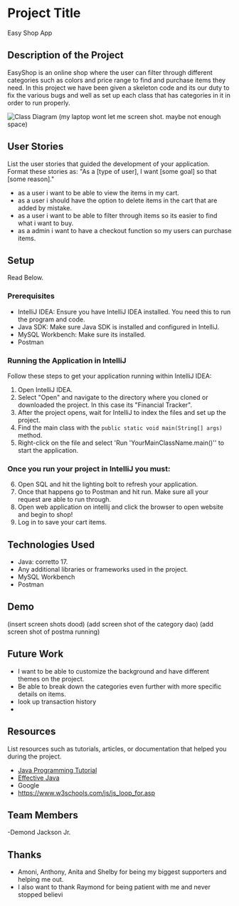 # Project Title
Easy Shop App
## Description of the Project
EasyShop is an online shop where the user can filter through different categories such as colors and price range to find and purchase items they need. In this project we have been given a skeleton code and its our duty to fix the various bugs and well as set up each class that has categories in it in order to run properly.

![Class Diagram](path/to/your/class_diagram.png)
(my laptop wont let me screen shot. maybe not enough space)
## User Stories

List the user stories that guided the development of your application. Format these stories as: "As a [type of user], I want [some goal] so that [some reason]."
- as a user i want to be able to view the items in my cart.
- as a user i should have the option to delete items in the cart that are added by mistake.
- as a user i want to be able to filter through items so its easier to find what i want to buy.
- as a admin i want to have a checkout function so my users can purchase items.

## Setup
Read Below.
### Prerequisites

- IntelliJ IDEA: Ensure you have IntelliJ IDEA installed. You need this to run the program and code.
- Java SDK: Make sure Java SDK is installed and configured in IntelliJ.
- MySQL Workbench: Make sure its installed.
- Postman

### Running the Application in IntelliJ

Follow these steps to get your application running within IntelliJ IDEA:

1. Open IntelliJ IDEA.
2. Select "Open" and navigate to the directory where you cloned or downloaded the project. In this case its "Financial Tracker".
3. After the project opens, wait for IntelliJ to index the files and set up the project.
4. Find the main class with the `public static void main(String[] args)` method.
5. Right-click on the file and select 'Run 'YourMainClassName.main()'' to start the application.

### Once you run your project in IntelliJ you must:
6. Open SQL and hit the lighting bolt to refresh your application.
7. Once that happens go to Postman and hit run. Make sure all your request are able to run through.
8. Open web application on intellij and click the browser to open website and begin to shop! 
9. Log in to save your cart items.

## Technologies Used

- Java: corretto 17.
- Any additional libraries or frameworks used in the project.
- MySQL Workbench
- Postman

## Demo

(insert screen shots dood)
(add screen shot of the category dao)
(add screen shot of postma running)


## Future Work
- I want to be able to customize the background and have different themes on the project.
- Be able to break down the categories even further with more specific details on items.
- look up transaction history
- 

## Resources

List resources such as tutorials, articles, or documentation that helped you during the project.

- [Java Programming Tutorial](https://www.example.com)
- [Effective Java](https://www.example.com)
- Google
- https://www.w3schools.com/js/js_loop_for.asp

## Team Members
-Demond Jackson Jr.

## Thanks
- Amoni, Anthony, Anita and Shelby for being my biggest supporters and helping me out.
- I also want to thank Raymond for being patient with me and never stopped believi
